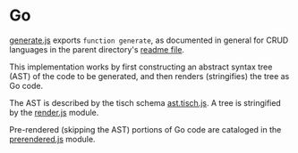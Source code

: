 Go
===
[generate.js](generate.js) exports `function generate`, as documented in
general for CRUD languages in the parent directory's
[readme file](../README.md).

This implementation works by first constructing an abstract syntax tree (AST)
of the code to be generated, and then renders (stringifies) the tree as Go
code.

The AST is described by the tisch schema [ast.tisch.js](ast.tisch.js). A tree is
stringified by the [render.js](render.js) module.

Pre-rendered (skipping the AST) portions of Go code are cataloged in the
[prerendered.js](prerendered.js) module.

